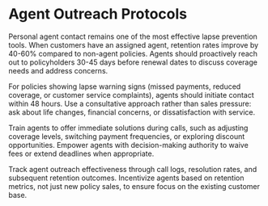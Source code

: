# Agent Outreach Protocols

Personal agent contact remains one of the most effective lapse prevention tools. When customers have an assigned agent, retention rates improve by 40-60% compared to non-agent policies. Agents should proactively reach out to policyholders 30-45 days before renewal dates to discuss coverage needs and address concerns.

For policies showing lapse warning signs (missed payments, reduced coverage, or customer service complaints), agents should initiate contact within 48 hours. Use a consultative approach rather than sales pressure: ask about life changes, financial concerns, or dissatisfaction with service.

Train agents to offer immediate solutions during calls, such as adjusting coverage levels, switching payment frequencies, or exploring discount opportunities. Empower agents with decision-making authority to waive fees or extend deadlines when appropriate.

Track agent outreach effectiveness through call logs, resolution rates, and subsequent retention outcomes. Incentivize agents based on retention metrics, not just new policy sales, to ensure focus on the existing customer base.

